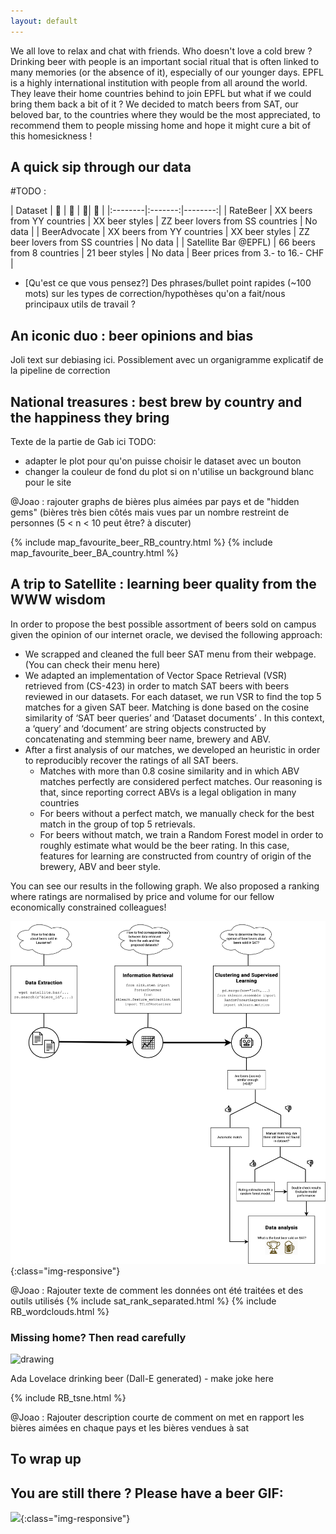 ```yaml
---
layout: default
---
```


We all love to relax and chat with friends. Who doesn't love a cold brew ? Drinking beer with people is an important social ritual that is often linked to many memories (or the absence of it), especially of our younger days. EPFL is a highly international institution with people from all around the world. They leave their home countries behind to join EPFL but what if we could bring them back a bit of it ? We decided to match beers from SAT, our beloved bar, to the countries where they would be the most appreciated, to recommend them to people missing home and hope it might cure a bit of this homesickness !

## A quick sip through our data

#TODO : 


| Dataset  | 🍺   |  🍶  | 👥| 💸  |
|:--------|:-------:|--------:|
| RateBeer  | XX beers from YY countries  |  XX beer styles  | ZZ beer lovers from SS countries | No data  |
| BeerAdvocate  | XX beers from YY countries  | XX beer styles  | ZZ beer lovers from SS countries  | No data   |
| Satellite Bar @EPFL)  | 66 beers from 8 countries  | 21 beer styles  | No data  | Beer prices from 3.- to 16.- CHF  |


- [Qu'est ce que vous pensez?] Des phrases/bullet point rapides (~100 mots) sur les types de correction/hypothèses qu'on a fait/nous principaux utils de travail ?


## An iconic duo : beer opinions and bias

Joli text sur debiasing ici. Possiblement avec un organigramme explicatif de la pipeline de correction
    
## National treasures : best brew by country and the happiness they bring

Texte de la partie de Gab ici
TODO:

- adapter le plot pour qu'on puisse choisir le dataset avec un bouton
- changer la couleur de fond du plot si on n'utilise un background blanc pour le site 

@Joao : rajouter graphs de bières plus aimées par pays et de "hidden gems" (bières très bien côtés mais vues par un nombre restreint de personnes (5 < n < 10 peut être? à discuter)


{% include map_favourite_beer_RB_country.html %}
{% include map_favourite_beer_BA_country.html %}

## A trip to Satellite : learning beer quality from the WWW wisdom


In order to propose the best possible assortment of beers sold on campus given the opinion of our internet oracle, we devised the following approach:
- We scrapped and cleaned the full beer SAT menu from their webpage. (You can check their menu here)
- We adapted an implementation of Vector Space Retrieval (VSR) retrieved from (CS-423) in order to match SAT beers with beers reviewed in our datasets. For each dataset, we run VSR to find the top 5 matches for a given SAT beer. Matching is done based on the cosine similarity of ‘SAT beer queries’ and ‘Dataset documents’ . In this context, a ‘query’ and ‘document’ are string objects constructed by concatenating and stemming beer name, brewery and ABV.
- After a first analysis of our matches, we developed an heuristic in order to reproducibly recover the ratings of all SAT beers.
    - Matches with more than 0.8 cosine similarity and in which ABV matches perfectly are considered perfect matches. Our reasoning is that, since reporting correct ABVs is a legal obligation in many countries
    - For beers without a perfect match, we manually check for the best match in the group of top 5 retrievals. 
    - For beers without match, we train a Random Forest model in order to roughly estimate what would be the beer rating. In this case, features for learning are constructed from country of origin of the brewery, ABV and beer style.

You can see our results in the following graph. We also proposed a ranking where ratings are normalised by price and volume for our fellow economically constrained colleagues!


![](/images/SATpipelineV1.png){:class="img-responsive"}

@Joao : Rajouter texte de comment les données ont été traitées et des outils utilisés
{% include sat_rank_separated.html %}
{% include RB_wordclouds.html %}

### Missing home? Then read carefully



<img src="[/images/Dall-E_Ada_drinking_beer.png](https://raw.githubusercontent.com/jprado1/brewrank/prod/images/Dall-E_Ada_drinking_beer.png)" alt="drawing" width="200"/>

Ada Lovelace drinking beer (Dall-E generated) - make joke here

{% include RB_tsne.html %}


@Joao : Rajouter description courte de comment on met en rapport les bières aimées en chaque pays et les bières vendues à sat 

## To wrap up

## You are still there ? Please have a beer GIF:

![](/images/test_gif_beer.gif){:class="img-responsive"}

